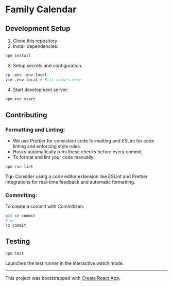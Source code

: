 # Family Calendar

## Development Setup

1. Clone this repository
1. Install dependencies:

```bash
npm install
```

3. Setup secrets and configuration.

```bash
cp .env .env.local
vim .env.local # Fill values here
```

4. Start development server:

```bash
npm run start
```

## Contributing

### Formatting and Linting:

- We use Prettier for consistent code formatting and ESLint for code linting and enforcing style rules.
- Husky automatically runs these checks before every commit.
- To format and lint your code manually:

```bash
npm run lint
```

**Tip:** Consider using a code editor extension like ESLint and Prettier integrations for real-time feedback and automatic formatting.

### Committing:

To create a commit with Commitizen:

```bash
git cz commit
# or
cz commit
```

## Testing

```bash
npm test
```

Launches the test runner in the interactive watch mode.

---

This project was bootstrapped with [Create React App](https://github.com/facebook/create-react-app).

